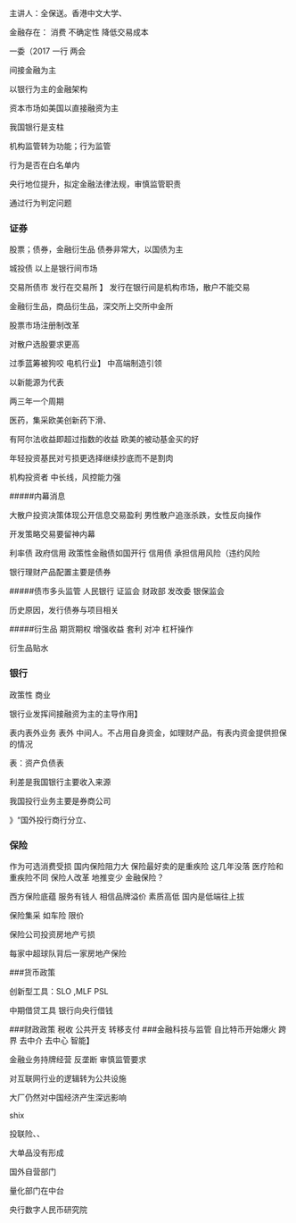 
主讲人：全保送。香港中文大学、

金融存在：
消费
不确定性
降低交易成本

一委（2017
一行
两会

间接金融为主

以银行为主的金融架构

资本市场如美国以直接融资为主

我国银行是支柱

机构监管转为功能；行为监管

行为是否在白名单内

央行地位提升，拟定金融法律法规，审慎监管职责

通过行为判定问题


### 证券

股票；债券，金融衍生品
债券非常大，以国债为主

城投债
以上是银行间市场

交易所债市
发行在交易所
】
发行在银行间是机构市场，散户不能交易

金融衍生品，商品衍生品，深交所上交所中金所

股票市场注册制改革

对散户选股要求更高

过季蓝筹被狗咬
电机行业】
中高端制造引领

以新能源为代表

两三年一个周期

医药，集采欧美创新药下滑、

有阿尔法收益即超过指数的收益
欧美的被动基金买的好

年轻投资基民对亏损更选择继续抄底而不是割肉

机构投资者
中长线，风控能力强

#####内幕消息

大散户投资决策体现公开信息交易盈利
男性散户追涨杀跌，女性反向操作

开发策略交易要留神内幕

利率债 政府信用 政策性金融债如国开行
信用债 承担信用风险（违约风险

银行理财产品配置主要是债券

#####债市多头监管
人民银行
证监会
财政部
发改委
银保监会

历史原因，发行债券与项目相关

#####衍生品
期货期权
增强收益
套利
对冲
杠杆操作

衍生品贴水

### 银行
政策性
商业

银行业发挥间接融资为主的主导作用】

表内表外业务
表外 中间人。不占用自身资金，如理财产品，有表内资金提供担保的情况

表：资产负债表

利差是我国银行主要收入来源

我国投行业务主要是券商公司

》“国外投行商行分立、

### 保险
作为可选消费受损
国内保险阻力大
保险最好卖的是重疾险
这几年没落
医疗险和重疾险不同
保险人改革
地推变少
金融保险？

西方保险底蕴
服务有钱人
相信品牌溢价
素质高低
国内是低端往上拔

保险集采
如车险
限价

保险公司投资房地产亏损

每家中超球队背后一家房地产保险

###货币政策


创新型工具：SLO ,MLF PSL

中期借贷工具
银行向央行借钱

###财政政策
税收
公共开支
转移支付
###金融科技与监管
自比特币开始爆火
跨界
去中介
去中心
智能】

金融业务持牌经营
反垄断
审慎监管要求


对互联网行业的逻辑转为公共设施

大厂仍然对中国经济产生深远影响

shix

投联险、、

大单品没有形成


国外自营部门

量化部门在中台

央行数字人民币研究院

